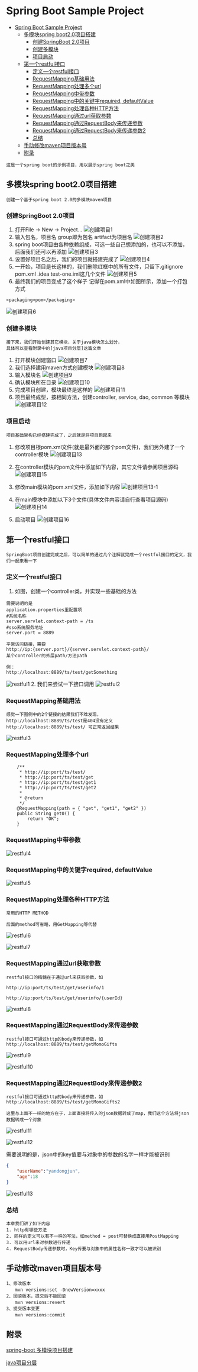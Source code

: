 # Spring Boot Sample Project

<!-- TOC -->

- [Spring Boot Sample Project](#spring-boot-sample-project)
    - [多模块spring boot2.0项目搭建](#多模块spring-boot20项目搭建)
        - [创建SpringBoot 2.0项目](#创建springboot-20项目)
        - [创建多模块](#创建多模块)
        - [项目启动](#项目启动)
    - [第一个restful接口](#第一个restful接口)
        - [定义一个restful接口](#定义一个restful接口)
        - [RequestMapping基础用法](#requestmapping基础用法)
        - [RequestMapping处理多个url](#requestmapping处理多个url)
        - [RequestMapping中带参数](#requestmapping中带参数)
        - [RequestMapping中的关键字required, defaultValue](#requestmapping中的关键字required-defaultvalue)
        - [RequestMapping处理各种HTTP方法](#requestmapping处理各种http方法)
        - [RequestMapping通过url获取参数](#requestmapping通过url获取参数)
        - [RequestMapping通过RequestBody来传递参数](#requestmapping通过requestbody来传递参数)
        - [RequestMapping通过RequestBody来传递参数2](#requestmapping通过requestbody来传递参数2)
        - [总结](#总结)
    - [手动修改maven项目版本号](#手动修改maven项目版本号)
    - [附录](#附录)

<!-- /TOC -->

```text
这是一个spring boot的示例项目，用以展示spring boot之美
```

## 多模块spring boot2.0项目搭建

```text
创建一个基于spring boot 2.0的多模块maven项目
```

### 创建SpringBoot 2.0项目

1. 打开File -> New -> Project...
![创建项目1](./pics/项目搭建/创建项目1.png)
2. 输入包名，项目名 group即为包名 artifact为项目名
![创建项目2](./pics/项目搭建/创建项目2.png)
3. spring boot项目由各种依赖组成，可选一些自己想添加的，也可以不添加，后面我们还可以再添加
![创建项目3](./pics/项目搭建/创建项目3.png)
4. 设置好项目名之后，我们的项目就搭建完成了
![创建项目4](./pics/项目搭建/创建项目4.png)
5. 一开始，项目是长这样的，我们删除红框中的所有文件，只留下.gitignore pom.xml .idea test-one.iml这几个文件
![创建项目5](./pics/项目搭建/创建项目5.png)
6. 最终我们的项目变成了这个样子
记得在pom.xml中如图所示，添加一个打包方式

```text
<packaging>pom</packaging>
```

![创建项目6](./pics/项目搭建/创建项目6.png)

### 创建多模块

```text
接下来，我们开始创建其它模块，关于java模块怎么划分，
具体可以查看附录中的[java项目分层]这篇文章
```

1. 打开模块创建窗口
![创建项目7](./pics/项目搭建/创建项目7.png)
2. 我们选择建用maven方式创建模块
![创建项目8](./pics/项目搭建/创建项目8.png)
3. 输入模块名
![创建项目9](./pics/项目搭建/创建项目9.png)
4. 确认模块所在目录
![创建项目10](./pics/项目搭建/创建项目10.png)
5. 完成项目创建，模块最终是这样的
![创建项目11](./pics/项目搭建/创建项目11.png)
6. 项目最终成型，按相同方法，创建controller, service, dao, common 等模块
![创建项目12](./pics/项目搭建/创建项目12.png)

### 项目启动

```text
项目基础架构已经搭建完成了，之后就是将项目跑起来
```

1. 修改项目根pom.xml文件(就是最外面的那个pom文件)，我们另外建了一个controller模块
![创建项目13](./pics/项目搭建/创建项目13.png)

2. 在controller模块的pom文件中添加如下内容，其它文件请参阅项目源码
![创建项目15](./pics/项目搭建/创建项目15.png)

3. 修改main模块的pom.xml文件，添加如下内容
![创建项目13-1](./pics/项目搭建/创建项目13-1.png)

4. 在main模块中添加以下3个文件(具体文件内容请自行查看项目源码)
![创建项目14](./pics/项目搭建/创建项目14.png)

5. 启动项目
![创建项目16](./pics/项目搭建/创建项目16.png)

## 第一个restful接口

```text
SpringBoot项目创建完成之后，可以简单的通过几个注解就完成一个restful接口的定义，我们一起来看一下
```

### 定义一个restful接口

1. 如图，创建一个controller类，并实现一些基础的方法

```text
需要说明的是
application.properties里配置项
#系统名称
server.servlet.context-path = /ts
#sso系统服务地址
server.port = 8889

平常访问链接，需要
http://ip:{server.port}/{server.servlet.context-path}/
某个controller的外层path/方法path

例：
http://localhost:8889/ts/test/getSomething
```

![restful1](pics/第一个restful接口/restful1.png)
2. 我们来尝试一下接口调用
![restful2](pics/第一个restful接口/restful2.png)

### RequestMapping基础用法

```text
感觉一下图例中的2个链接的结果我们不难发现，
http://localhost:8889/ts/test是404没有定义
http://localhost:8889/ts/test/ 可正常返回结果
```

![restful3](pics/第一个restful接口/restful3.png)

### RequestMapping处理多个url

```code
    /**
     * http://ip:port/ts/test/
     * http://ip:port/ts/test/get
     * http://ip:port/ts/test/get1
     * http://ip:port/ts/test/get2
     * 
     * @return
     */
    @RequestMapping(path = { "get", "get1", "get2" })
    public String get0() {
        return "OK";
    }
```

### RequestMapping中带参数

![restful4](pics/第一个restful接口/restful4.png)

### RequestMapping中的关键字required, defaultValue

![restful5](pics/第一个restful接口/restful5.png)

### RequestMapping处理各种HTTP方法

```text
常用的HTTP METHOD

后面的method可省略，用GetMapping等代替
```

![restful6](pics/第一个restful接口/restful6.png)

![restful7](pics/第一个restful接口/restful7.png)

### RequestMapping通过url获取参数

```text
restful接口的精髓在于通过url来获取参数，如

http://ip:port/ts/test/get/userinfo/1

http://ip:port/ts/test/get/userinfo/{userId}

```

![restful8](pics/第一个restful接口/restful8.png)

### RequestMapping通过RequestBody来传递参数

```text
restful接口可通过http的body来传递参数，如
http://localhost:8889/ts/test/getMomoGifts
```

![restful9](pics/第一个restful接口/restful9.png)

![restful10](pics/第一个restful接口/restful10.png)

### RequestMapping通过RequestBody来传递参数2

```text
restful接口可通过http的body来传递参数，如
http://localhost:8889/ts/test/getMomoGifts2

这里与上面不一样的地方在于，上面直接将传入的json数据转成了map，我们这个方法将json数据转成一个对象
```

![restful11](pics/第一个restful接口/restful11.png)

![restful12](pics/第一个restful接口/restful12.png)

需要说明的是，json中的key值要与对象中的参数的名字一样才能被识别

```json
{
    "userName":"yandongjun",
    "age":18
}
```

![restful13](pics/第一个restful接口/restful13.png)

### 总结

```text
本章我们讲了如下内容
1. http有哪些方法
2. 同样的定义可以有不一样的写法，如method = post可替换成直接用PostMapping
3. 可以用url来对参数进行传递
4. RequestBody传递参数时，Key传要与对象中的属性名称一致才可以被识别
```

## 手动修改maven项目版本号

```text
1、修改版本
　　mvn versions:set -DnewVersion=xxxx
2、回滚版本，提交后不能回滚
　　mvn versions:revert
3、提交版本变更
　　mvn versions:commit
```

## 附录

[spring-boot 多模块项目搭建](https://symonlin.github.io/2019/01/15/springboot-1/)

[java项目分层](https://www.jianshu.com/p/9ef2005a0001)
